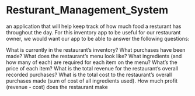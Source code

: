 # Resturant_Management_System
an application that will help keep track of how much food a resturant has throughout the day. 
For this inventory app to be useful for our restaurant owner, we would want our app to be able to answer the following questions:

What is currently in the restaurant’s inventory?
What purchases have been made?
What does the restaurant’s menu look like? What ingredients (and how many of each) are required for each item on the menu? What’s the price of each item?
What is the total revenue for the restaurant’s overall recorded purchases?
What is the total cost to the restaurant’s overall purchases made (sum of cost of all ingredients used).
How much profit (revenue - cost) does the restaurant make
